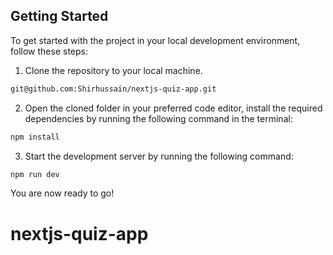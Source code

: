 ## Getting Started

To get started with the project in your local development environment, follow
these steps:

1. Clone the repository to your local machine.

```bash
git@github.com:Shirhussain/nextjs-quiz-app.git
```

2. Open the cloned folder in your preferred code editor, install the required
   dependencies by running the following command in the terminal:

```bash
npm install
```

3. Start the development server by running the following command:

```bash
npm run dev
```

You are now ready to go!
# nextjs-quiz-app
